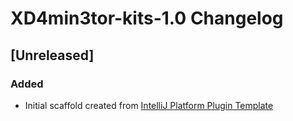 <!-- Keep a Changelog guide -> https://keepachangelog.com -->

# XD4min3tor-kits-1.0 Changelog

## [Unreleased]
### Added
- Initial scaffold created from [IntelliJ Platform Plugin Template](https://github.com/JetBrains/intellij-platform-plugin-template)
